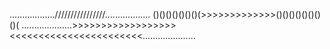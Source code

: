 ..................////////////////..................
()()()()()()()(>>>>>>>>>>>>>()()()()()()()()(
....................>>>>>>>>>>>>>>>>>><<<<<<<<<<<<<<<<<<<<<<<.....................
